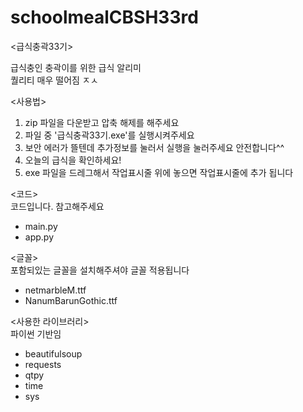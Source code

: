 # schoolmealCBSH33rd
<급식충곽33기>

급식충인 충곽이를 위한 급식 알리미<br>
퀄리티 매우 떨어짐 ㅈㅅ

<사용법>
1. zip 파일을 다운받고 압축 해제를 해주세요
2. 파일 중 '급식충곽33기.exe'를 실행시켜주세요 
3. 보안 에러가 뜰텐데 추가정보를 눌러서 실행을 눌러주세요 안전합니다^^
4. 오늘의 급식을 확인하세요!
5. exe 파일을 드레그해서 작업표시줄 위에 놓으면 작업표시줄에 추가 됩니다

<코드> <br>
코드입니다. 참고해주세요
- main.py
- app.py

<글꼴><br>
포함되있는 글꼴을 설치해주셔야 글꼴 적용됩니다
- netmarbleM.ttf
- NanumBarunGothic.ttf

<사용한 라이브러리><br>
파이썬 기반임 
- beautifulsoup
- requests
- qtpy
- time
- sys
